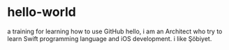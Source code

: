 # hello-world
a training for learning how to use GitHub
hello, i am an Architect who try to learn Swift programming language and iOS development.
i like Şöbiyet.
